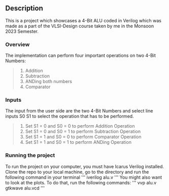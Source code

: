 ## Description <br>

This is a project which showcases a 4-Bit ALU coded in Verilog which was made as a part of the VLSI-Design course taken by me in the Monsoon 2023 Semester. 

### Overview

The implementation can perform four important operations on two 4-Bit Numbers:

>1. Addition
>2. Subtraction
>3. ANDing both numbers
>4. Comparator

### Inputs
The input from the user side are the two 4-Bit Numbers and select line inputs S0 S1 to select the operation that has to be performed.<br>
>1. Set S1 = 0 and S0 = 0 to perform Addition Operation
>2. Set S1 = 0 and S0 = 1 to perform Subtraction Operation
>3. Set S1 = 1 and S0 = 0 to perform Comparator Operation
>4. Set S1 = 1 and S0 = 1 to perform ANDing Operation

### Running the project
To run the project on your computer, you must have Icarus Verilog installed.<br>
Clone the repo to your local machine, go to the directory and run the following command in your terminal
'''
iverilog alu.v
'''
You might also want to look at the plots. To do that, run the following commands:
'''
vvp alu.v
gtkwave alu.vcd
'''

